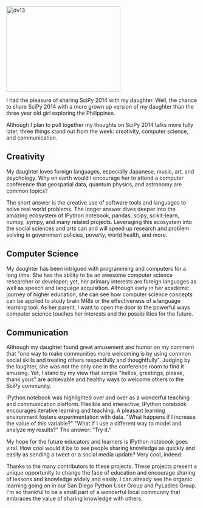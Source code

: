 <html><body><a href="https://willingconsulting.com/wp-content/uploads/2014/07/dv13.jpg"><img class="aligncenter size-medium wp-image-414" src="https://willingconsulting.com/wp-content/uploads/2014/07/dv13-300x225.jpg" alt="dv13" width="300" height="225"></a>

I had the pleasure of sharing SciPy 2014 with my daughter. Well, the chance to share SciPy 2014 with a more grown up version of my daughter than the three year old girl exploring the Philippines.

Although I plan to pull together my thoughts on SciPy 2014 talks more fully later, three things stand out from the week: creativity, computer science, and communication.

## Creativity
My daughter loves foreign languages, especially Japanese, music, art, and psychology. Why on earth would I encourage her to attend a computer conference that geospatial data, quantum physics, and astronomy are common topics?

The short answer is the creative use of software tools and languages to solve real world problems. The longer answer dives deeper into the amazing ecosystem of IPython notebook, pandas, scipy, scikit-learn, numpy, sympy, and many related projects. Leveraging this ecosystem into the social sciences and arts can and will speed up research and problem solving in government policies, poverty, world health, and more.

## Computer Science
My daughter has been intrigued with programming and computers for a long time. She has the ability to be an awesome computer science researcher or developer; yet, her primary interests are foreign languages as well as speech and language acquisition. Although early in her academic journey of higher education, she can see how computer science concepts can be applied to study brain MRIs or the effectiveness of a language learning tool. As her parent, I want to open the door to the powerful ways computer science touches her interests and the possibilities for the future.

## Communication
Although my daughter found great amusement and humor on my comment that "one way to make communities more welcoming is by using common social skills and treating others respectfully and thoughtfully". Judging by the laughter, she was not the only one in the conference room to find it amusing. Yet, I stand by my view that simple "hellos, greetings, please, thank yous" are achievable and healthy ways to welcome others to the SciPy community.

IPython notebook was highlighted over and over as a wonderful teaching and communication platform. Flexible and interactive, IPython notebook encourages iterative learning and teaching. A pleasant learning environment fosters experimentation with data. "What happens if I increase the value of this variable?" "What if I use a different way to model and analyze my results?" The answer: "Try it."

My hope for the future educators and learners is IPython notebook goes viral. How cool would it be to see people sharing knowledge as quickly and easily as sending a tweet or a social media update? Very cool, indeed.


Thanks to the many contributors to these projects. These projects present a unique opportunity to change the face of education and encourage sharing of lessons and knowledge widely and easily. I can already see the organic learning going on in our San Diego Python User Group and PyLadies Group. I'm so thankful to be a small part of a wonderful local community that embraces the value of sharing knowledge with others.